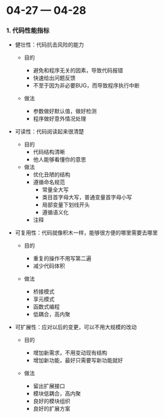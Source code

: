 # 04-27 — 04-28

### 1. 代码性能指标

- 健壮性：代码抗击风险的能力

  - 目的
    - 避免和程序无关的因素，导致代码报错
    - 快速给出问题反馈
    - 不至于因为非必要BUG，而导致程序执行中断

  - 做法
    - 参数做好默认值，做好检测
    - 程序做好意外情况处理

- 可读性：代码阅读起来很清楚

  - 目的
    - 代码结构清晰
    - 他人能够看懂你的意思
  - 做法
    - 优化丑陋的结构
    - 遵循命名规范
      - 常量全大写
      - 类目首字母大写，普通变量首字母小写
      - 局部变量下划线开头
      - 遵循语义化
    - 注释

- 可复用性：代码就像积木一样，能够很方便的哪里需要去哪里

  - 目的
    - 重复的操作不用写第二遍
    - 减少代码体积

  - 做法
    - 桥接模式
    - 享元模式
    - 函数式编程
    - 低耦合，高内聚

- 可扩展性：应对以后的变更，可以不用大规模的改动

  - 目的
    - 增加新需求，不用变动现有结构
    - 增加新功能，最好只需要写新功能就好

  - 做法
    - 留出扩展接口
    - 模块低耦合，高内聚
    - 良好的模块组织
    - 良好的扩展方案